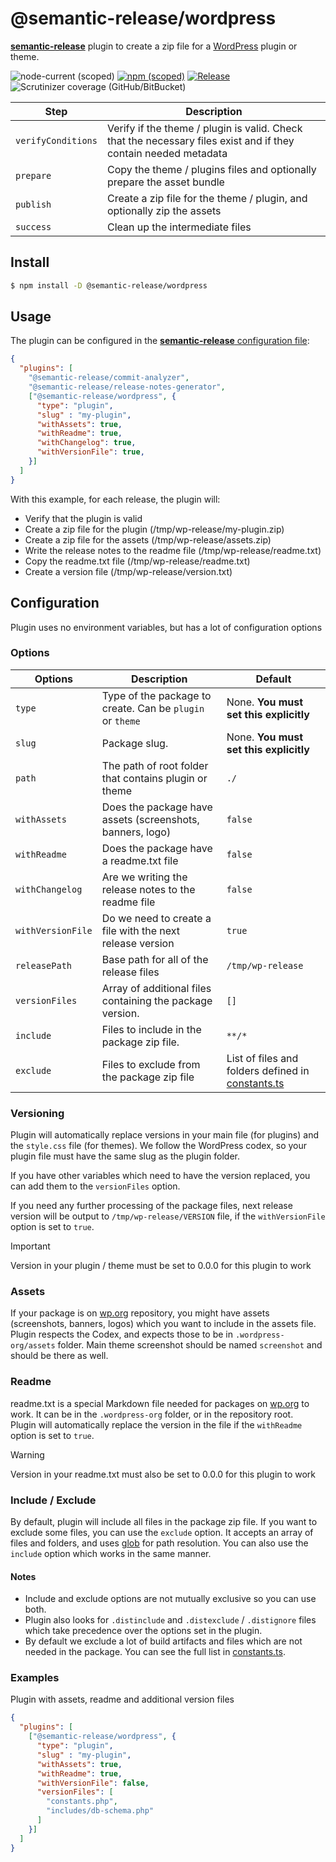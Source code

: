 # @semantic-release/wordpress

[**semantic-release**](https://github.com/semantic-release/semantic-release) plugin to create a zip file for a [WordPress](https://wordpress.org) plugin or theme.

![node-current (scoped)](https://img.shields.io/node/v/%40semantic-release/wordpress)
[![npm (scoped)](https://img.shields.io/npm/v/%40semantic-release/wordpress)](https://www.npmjs.com/package/@semantic-release/wordpress)
[![Release](https://github.com/semantic-release/wordpress/actions/workflows/release.yml/badge.svg)](https://github.com/semantic-release/wordpress/actions/workflows/release.yml)
![Scrutinizer coverage (GitHub/BitBucket)](https://img.shields.io/scrutinizer/coverage/g/oblakstudio/semantic-release-wp-plugin/master)

| Step               | Description                                                                                                     |
|--------------------|-----------------------------------------------------------------------------------------------------------------|
| `verifyConditions` | Verify if the theme / plugin is valid. Check that the necessary files exist and if they contain needed metadata |
| `prepare`          | Copy the theme / plugins files and optionally prepare the asset bundle                                          |
| `publish`          | Create a zip file for the theme / plugin, and optionally zip the assets                                         |
| `success`          | Clean up the intermediate files                                                                                 |

## Install

```bash
$ npm install -D @semantic-release/wordpress
```
## Usage

The plugin can be configured in the [**semantic-release** configuration file](https://github.com/semantic-release/semantic-release/blob/master/docs/usage/configuration.md#configuration):

```json
{
  "plugins": [
    "@semantic-release/commit-analyzer",
    "@semantic-release/release-notes-generator",
    ["@semantic-release/wordpress", {
      "type": "plugin",
      "slug" : "my-plugin",
      "withAssets": true,
      "withReadme": true,
      "withChangelog": true,
      "withVersionFile": true,
    }]
  ]
}
```

With this example, for each release, the plugin will:
  * Verify that the plugin is valid
  * Create a zip file for the plugin (/tmp/wp-release/my-plugin.zip)
  * Create a zip file for the assets (/tmp/wp-release/assets.zip)
  * Write the release notes to the readme file (/tmp/wp-release/readme.txt)
  * Copy the readme.txt file (/tmp/wp-release/readme.txt)
  * Create a version file (/tmp/wp-release/version.txt)

## Configuration

Plugin uses no environment variables, but has a lot of configuration options

### Options

| Options           | Description                                               | Default                                                               |
|-------------------|-----------------------------------------------------------|-----------------------------------------------------------------------|
| `type`            | Type of the package to create. Can be `plugin` or `theme` | None. **You must set this explicitly**                                |
| `slug`            | Package slug.                                             | None. **You must set this explicitly**                                |
| `path`            | The path of root folder that contains plugin or theme     | `./`                                                                  |
| `withAssets`      | Does the package have assets (screenshots, banners, logo) | `false`                                                               |
| `withReadme`      | Does the package have a readme.txt file                   | `false`                                                               |
| `withChangelog`   | Are we writing the release notes to the readme file       | `false`                                                               |
| `withVersionFile` | Do we need to create a file with the next release version | `true`                                                                |
| `releasePath`     | Base path for all of the release files                    | `/tmp/wp-release`                                                     |
| `versionFiles`    | Array of additional files containing the package version. | `[]`                                                                  |
| `include`         | Files to include in the package zip file.                 | `**/*`                                                                |
| `exclude`         | Files to exclude from the package zip file                | List of files and folders defined in [constants.ts](lib/constants.ts) |

### Versioning

Plugin will automatically replace versions in your main file (for plugins) and the ``style.css`` file (for themes).
We follow the WordPress codex, so your plugin file must have the same slug as the plugin folder.

If you have other variables which need to have the version replaced, you can add them to the `versionFiles` option.

If you need any further processing of the package files, next release version will be output to `/tmp/wp-release/VERSION` file, if the `withVersionFile` option is set to `true`.

> [!IMPORTANT]
> Version in your plugin / theme must be set to 0.0.0 for this plugin to work

### Assets
If your package is on [wp.org](https://wordpress.org) repository, you might have assets (screenshots, banners, logos) which you want to include in the assets file. Plugin respects the Codex, and expects those to be in ``.wordpress-org/assets`` folder. Main theme screenshot should be named ``screenshot`` and should be there as well.

### Readme
readme.txt is a special Markdown file needed for packages on [wp.org](https://wordpress.org) to work. It can be in the `.wordpress-org` folder, or in the repository root.  
Plugin will automatically replace the version in the file if the `withReadme` option is set to `true`.

> [!WARNING]
> Version in your readme.txt must also be set to 0.0.0 for this plugin to work

### Include / Exclude
By default, plugin will include all files in the package zip file. If you want to exclude some files, you can use the `exclude` option. It accepts an array of files and folders, and uses [glob](https://npmjs.com/package/glob) for path resolution.
You can also use the `include` option which works in the same manner.

#### Notes

 * Include and exclude options are not mutually exclusive so you can use both.
 * Plugin also looks for `.distinclude` and `.distexclude` / `.distignore` files which take precedence over the options set in the plugin.
 * By default we exclude a lot of build artifacts and files which are not needed in the package. You can see the full list in [constants.ts](lib/constants.ts).

### Examples

Plugin with assets, readme and additional version files

```json
{
  "plugins": [
    ["@semantic-release/wordpress", {
      "type": "plugin",
      "slug" : "my-plugin",
      "withAssets": true,
      "withReadme": true,
      "withVersionFile": false,
      "versionFiles": [
        "constants.php",
        "includes/db-schema.php"
      ]
    }]
  ]
}
```
